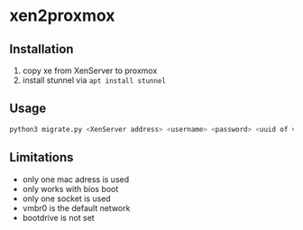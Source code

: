 # xen2proxmox

## Installation
1. copy xe from XenServer to proxmox
2. install stunnel via `apt install stunnel`

## Usage 
```bash
python3 migrate.py <XenServer address> <username> <password> <uuid of vm to migrate> <pve target storage>
```


## Limitations
* only one mac adress is used
* only works with bios boot
* only one socket is used
* vmbr0 is the default network
* bootdrive is not set

